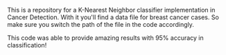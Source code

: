 This is a repository for a K-Nearest Neighbor classifier implementation in Cancer Detection. 
With it you'll find a data file for breast cancer cases. So make sure you switch the path of the file in the code accordingly.

This code was able to provide amazing results with 95% accuracy in classification!
